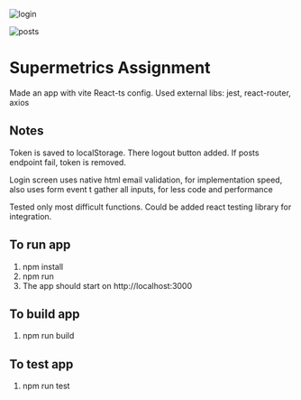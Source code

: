 ![login](https://user-images.githubusercontent.com/31696919/175015513-915d51fa-556f-422b-a6b0-5f3e8f0d58b0.jpg)

![posts](https://user-images.githubusercontent.com/31696919/175019920-d817a789-d527-4123-bcb2-5791e9c7928b.jpg)


# Supermetrics Assignment

Made an app with vite React-ts config.
Used external libs: jest, react-router, axios

## Notes

Token is saved to localStorage. There logout button added. If posts endpoint fail, token is removed.

Login screen uses native html email validation, for implementation speed, also uses form event t gather all inputs, for less code and performance

Tested only most difficult functions. Could be added react testing library for integration.

## To run app

1. npm install
2. npm run 
3. The app should start on http://localhost:3000

## To build app

1. npm run build

## To test app

1. npm run test
